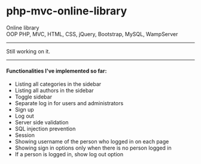 # php-mvc-online-library
Online library\
OOP PHP, MVC, HTML, CSS, jQuery, Bootstrap, MySQL, WampServer
***
Still working on it.
***
#### Functionalities I've implemented so far:
* Listing all categories in the sidebar
* Listing all authors in the sidebar
* Toggle sidebar
* Separate log in for users and administrators
* Sign up
* Log out
* Server side validation
* SQL injection prevention
* Session
* Showing username of the person who logged in on each page
* Showing sign in options only when there is no person logged in
* If a person is logged in, show log out option
